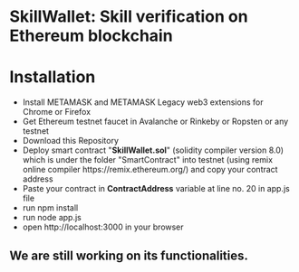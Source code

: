 # SkillWallet: Skill verification on Ethereum blockchain

# Installation
<ul>
    <li>Install METAMASK and METAMASK Legacy web3 extensions for Chrome or Firefox </li>
    <li>Get Ethereum testnet faucet in Avalanche or Rinkeby or Ropsten or any testnet </li>
    <li>Download this Repository</li>
    <li>Deploy smart contract "<b>SkillWallet.sol</b>" (solidity compiler version 8.0)  which is under the folder "SmartContract" into testnet (using remix online compiler https://remix.ethereum.org/) and copy your contract address</li>
    <li>Paste your contract in <b>ContractAddress</b> variable at line no. 20 in app.js file</li>
    <li>run npm install</li>
    <li>run node app.js</li>
    <li>open http://localhost:3000 in your browser</li>
</ul>

## We are still working on its functionalities.
